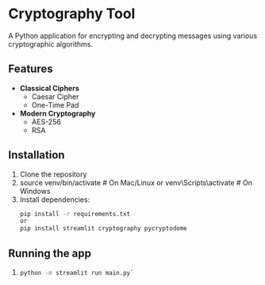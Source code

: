 # Cryptography Tool

A Python application for encrypting and decrypting messages using various cryptographic algorithms.

## Features

- **Classical Ciphers**
  - Caesar Cipher
  - One-Time Pad
- **Modern Cryptography**
  - AES-256
  - RSA

## Installation

1. Clone the repository
2. source venv/bin/activate  # On Mac/Linux
   or 
   venv\Scripts\activate    # On Windows
3. Install dependencies:
   ```bash
   pip install -r requirements.txt
   or 
   pip install streamlit cryptography pycryptodome
   

## Running the app
1. ```bash
   python -m streamlit run main.py`
